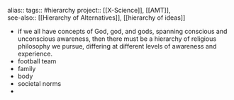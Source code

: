 alias::
tags:: #hierarchy 
project:: [[X-Science]], [[AMT]],  
see-also:: [[Hierarchy of Alternatives]], [[hierarchy of ideas]]

- if we all have concepts of God, god, and gods, spanning conscious and unconscious awareness, then there must be a hierarchy of religious philosophy we pursue, differing at different levels of awareness and experience.
- football team
- family
- body
- societal norms
-
